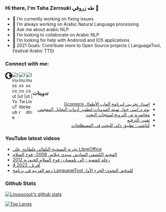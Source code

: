 ### Hi there, I'm Taha Zerrouki طه زروقي 👋
- 🔭 I’m currently working on fixing issues
- 🔭 I’m always working on Arabic Natural Language processing
- 💬 Ask me about arabic NLP
- 👯 I’m looking to collaborate on Arabic NLP
- 🤔 I’m looking for help with Andoroid and IOS applications
- 🥅 2021 Goals: Contribute more to Open Source projects ( LanguageTool, Festival Arabic TTS)

### Connect with me:

[<img align="left" alt="tahadz.com" width="22px" src="https://raw.githubusercontent.com/iconic/open-iconic/master/svg/globe.svg" />](http://tahadz.com)
[<img align="left" alt="linuxscout | YouTube" width="22px" src="https://cdn.jsdelivr.net/npm/simple-icons@v3/icons/youtube.svg" />](https://www.youtube.com/channel/UC2UFjiMr6DeZkJtYYHZpEdw)
[<img align="left" alt="linuxscout | Twitter" width="22px" src="https://cdn.jsdelivr.net/npm/simple-icons@v3/icons/twitter.svg" />](http://twitter.com/linuxscout)
[<img align="left" alt="linuxscout | LinkedIn" width="22px" src="https://cdn.jsdelivr.net/npm/simple-icons@v3/icons/linkedin.svg" />](https://www.linkedin.com/in/tahazerrouki/)
<br />
<br />
### تدوينات
<div dir="rtl">

<!-- BLOG-POST-LIST:START -->
- [إصدار تجريبي لبرنامج ألعاب الأطفال Gcompris](https://tahadz.wordpress.com/2023/04/08/%d8%a5%d8%b5%d8%af%d8%a7%d8%b1-%d8%aa%d8%ac%d8%b1%d9%8a%d8%a8%d9%8a-%d9%84%d8%a8%d8%b1%d9%86%d8%a7%d9%85%d8%ac-%d8%a3%d9%84%d8%b9%d8%a7%d8%a8-%d8%a7%d9%84%d8%a3%d8%b7%d9%81%d8%a7%d9%84-gcompris/)
- [يوم دراسي  حول تهيئة المدونات لتطوير أدوات التحليل المعجمي](https://tahadz.wordpress.com/2022/12/23/%d9%8a%d9%88%d9%85-%d8%af%d8%b1%d8%a7%d8%b3%d9%8a-%d8%ad%d9%88%d9%84-%d8%aa%d9%87%d9%8a%d8%a6%d8%a9-%d8%a7%d9%84%d9%85%d8%af%d9%88%d9%86%d8%a7%d8%aa-%d9%84%d8%aa%d8%b7%d9%88%d9%8a%d8%b1-%d8%a3%d8%af/)
- [محاضرة عن الترويج لمنتجات البحث](https://tahadz.wordpress.com/2022/12/23/%d9%85%d8%ad%d8%a7%d8%b6%d8%b1%d8%a9-%d8%b9%d9%86-%d8%a7%d9%84%d8%aa%d8%b1%d9%88%d9%8a%d8%ac-%d9%84%d9%85%d9%86%d8%aa%d8%ac%d8%a7%d8%aa-%d8%a7%d9%84%d8%a8%d8%ad%d8%ab/)
- [تقنين الترقيع](https://tahadz.wordpress.com/2022/10/23/%d8%aa%d9%82%d9%86%d9%8a%d9%86-%d8%a7%d9%84%d8%aa%d8%b1%d9%82%d9%8a%d8%b9/)
- [كناشتي: تطبيق ذكي للبحث في المصطلحات](https://tahadz.wordpress.com/2021/10/25/konashati/)
<!-- BLOG-POST-LIST:END -->
</div>


### YouTube latest videos
<!-- YOUTUBE:START -->
- [تجربة التصحيح التلقائي غلطاوي على LibreOffice](https://www.youtube.com/watch?v=BD6Clh5rT7Q)
- [المخيم الكشفي السادس سيدي غيلاس 2008- فوج السلام](https://www.youtube.com/watch?v=-pkPy0TgL_U)
- [رحلة كشفية - إلى تلمسان- فوج السلام الخبوزية 2012](https://www.youtube.com/watch?v=qAAZvS1tQnY)
- [4 أفريل، 2022](https://www.youtube.com/watch?v=PMdeYLnvi-A)
- [دعم العربية في برنامج LanguageTool للتدقيق النحوي-الجزء الأول](https://www.youtube.com/watch?v=PEm91guIMko)
<!-- YOUTUBE:END -->

### Github Stats
[![Linuxscout's github stats](https://github-readme-stats.vercel.app/api?username=linuxscout&show_icons=true)](https://github.com/anuraghazra/github-readme-stats)

[![Top Langs](https://github-readme-stats.vercel.app/api/top-langs/?username=linuxscout&layout=compact)](https://github.com/anuraghazra/github-readme-stats)

<!--
**linuxscout/linuxscout** is a ✨ _special_ ✨ repository because its `README.md` (this file) appears on your GitHub profile.

Here are some ideas to get you started:

- 🔭 I’m currently working on ...
- 🌱 I’m currently learning ...
- 👯 I’m looking to collaborate on ...
- 🤔 I’m looking for help with ...
- 💬 Ask me about ...
- 📫 How to reach me: ...
- 😄 Pronouns: ...
- ⚡ Fun fact: ...
-->

